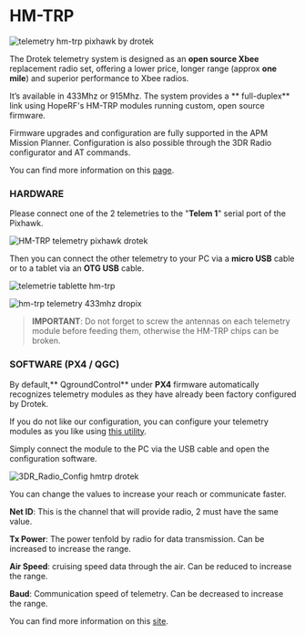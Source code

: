 # HM-TRP

![](https://drotek.com/wp-content/uploads/2017/01/radio-telemetry-kit-433-915-mhz.jpg "telemetry hm-trp pixhawk by drotek")

The Drotek telemetry system is designed as an **open source Xbee** replacement radio set, offering a lower price, longer range \(approx **one mile**\) and superior performance to Xbee radios.

It’s available in 433Mhz or 915Mhz. The system provides a ** full-duplex** link using HopeRF's HM-TRP modules running custom, open source firmware.

Firmware upgrades and configuration are fully supported in the APM Mission Planner. Configuration is also possible through the 3DR Radio configurator and AT commands.

You can find more information on this [page](https://drotek.com/shop/en/drotek-parts/795-radio-telemetry-kit-433-915-mhz.html).

### HARDWARE

Please connect one of the 2 telemetries to the "**Telem 1**" serial port of the Pixhawk.

![](https://drotek.com/wp-content/uploads/2017/01/DSC02048.jpg "HM-TRP telemetry pixhawk drotek")

Then you can connect the other telemetry to your PC via a **micro USB** cable or to a tablet via an **OTG USB** cable.

![](https://drotek.com/wp-content/uploads/2017/01/Planner-APM-Android-700x382.jpg "telemetrie tablette hm-trp")

![](https://drotek.com/wp-content/uploads/2017/01/groundstation-with-MP-700x383.png "hm-trp telemetry 433mhz dropix")  
> **IMPORTANT**: Do not forget to screw the antennas on each telemetry module before feeding them, otherwise the HM-TRP chips can be broken.

### SOFTWARE \(PX4 / QGC\)

By default,** QgroundControl** under **PX4** firmware automatically recognizes telemetry modules as they have already been factory configured by Drotek.

If you do not like our configuration, you can configure your telemetry modules as you like using [this utility](http://vps.oborne.me/3drradioconfig.zip).

Simply connect the module to the PC via the USB cable and open the configuration software.

![](https://drotek.com/wp-content/uploads/2017/01/3DR_Radio_Config-700x536.png "3DR\_Radio\_Config hmtrp drotek")

You can change the values to increase your reach or communicate faster.

**Net ID**: This is the channel that will provide radio, 2 must have the same value.

**Tx Power**: The power tenfold by radio for data transmission. Can be increased to increase the range.

**Air Speed**: cruising speed data through the air. Can be reduced to increase the range.

**Baud**: Communication speed of telemetry. Can be decreased to increase the range.

You can find more information on this [site](http://ardupilot.org/copter/docs/common-configuring-a-telemetry-radio-using-mission-planner.html).

